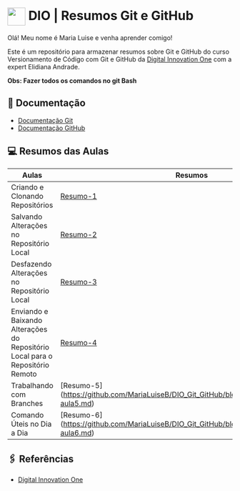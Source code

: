 <h1> 
<a href="https://www.dio.me/">
     <img align="center" width="40px" src="https://hermes.digitalinnovation.one/assets/diome/logo-minimized.png"></a> 
    DIO | Resumos Git e GitHub
</h1>
Olá! Meu nome é Maria Luise e venha aprender comigo!

Este é um repositório para armazenar resumos sobre Git e GitHub do curso Versionamento de Código com Git e GitHub da [Digital Innovation One](https://www.dio.me/) com a expert Elidiana Andrade.

**Obs: Fazer todos os comandos no git Bash**

## 📝 Documentação
- [Documentação Git](https://git-scm/doc)
- [Documentação GitHub](https://docs.github)

## 💻 Resumos das Aulas

| Aulas | Resumos |
|--------|---------|
| Criando e Clonando Repositórios | [Resumo-1](resumos/resumo-aula1.md) | 
| Salvando Alterações no Repositório Local | [Resumo-2](resumos/resumo-aula2.md) | 
| Desfazendo Alterações no Repositório Local | [Resumo-3](resumos/resumo-aula3.md) | 
| Enviando e Baixando Alterações do Repositório Local para o Repositório Remoto | [Resumo-4](resumos/resumo-aula4.md) |
| Trabalhando com Branches | [Resumo-5] (https://github.com/MariaLuiseB/DIO_Git_GitHub/blob/main/resumos/resumo-aula5.md) |
| Comando Úteis no Dia a Dia | [Resumo-6] (https://github.com/MariaLuiseB/DIO_Git_GitHub/blob/main/resumos/resumo-aula6.md) |

## 🖇️ Referências
- [Digital Innovation One](https://www.dio.me/)
